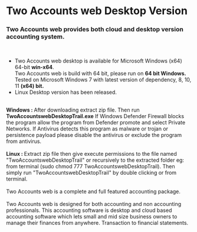 
<div align="">
  <h1>Two Accounts web Desktop Version</h1>
  <h3><strong>Two Accounts web provides both cloud and desktop version accounting system.</strong></h3>
</div>

<br>
<ul>
<li> Two Accounts web desktop is available for Microsoft Windows (x64) 64-bit <strong>win-x64</strong>. <br> Two Accounts web is build with 64 bit, please run on <strong> 64 bit Windows.</strong> Tested on Microsoft Windows 7 with latest version of dependency, 8, 10, 11 <strong>(x64) bit. </strong> </li>
<li> Linux Desktop version has been released.</li>
</ul>
<br>
<strong>Windows : </strong> After downloading extract zip file. Then run <strong>TwoAccountswebDesktopTrail.exe</strong>
If Windows Defender Firewall blocks the program allow the program from Defender promote and select Private Networks. If Antivirus detects this program as malware or trojan or persistence payload please disable the antivirus or exclude the program from antivirus.
<br><br>
<strong>Linux : </strong> Extract zip file then give execute permissions to the file named "TwoAccountswebDesktopTrail" or recursively to the extracted folder eg: from terminal (sudo chmod 777 TwoAccountswebDesktopTrail). Then simply run "TwoAccountswebDesktopTrail" by double clicking or from terminal.
<br></br>
Two Accounts web is a complete and full featured accounting package.
<br></br>
Two Accounts web is designed for both accounting and non accounting professionals. This accounting software is desktop and cloud based accounting software which lets small and mid size business owners to manage their finances from anywhere. Transaction to financial statements.
